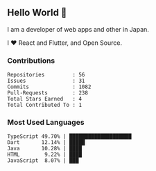 ## Hello World 👋

I am a developer of web apps and other in Japan.

I ❤️ React and Flutter, and Open Source.

### Contributions

<!-- contributions start -->

    Repositories         : 56
    Issues               : 31
    Commits              : 1082
    Pull-Requests        : 238
    Total Stars Earned   : 4
    Total Contributed To : 1

<!-- contributions end -->

### Most Used Languages

<!-- most-used-languages start -->

    TypeScript 49.70% | ████████████████████
    Dart       12.14% | █████
    Java       10.28% | ████
    HTML        9.22% | ████
    JavaScript  8.07% | ███

<!-- most-used-languages end -->
